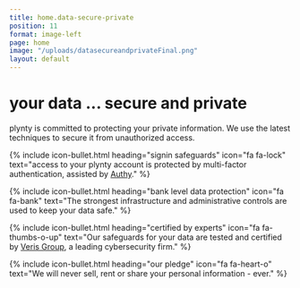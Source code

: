 ```yaml
---
title: home.data-secure-private
position: 11
format: image-left
page: home
image: "/uploads/datasecureandprivateFinal.png"
layout: default
---
```


# your data ... secure and private
plynty is committed to protecting your private information. We use the latest techniques to 
secure it from unauthorized access.

{% include icon-bullet.html heading="signin safeguards" icon="fa fa-lock" 
text="access to your plynty account is protected by multi-factor authentication, assisted by [Authy](https://www.authy.com/)." %}

{% include icon-bullet.html heading="bank level data protection" icon="fa fa-bank"
text="The strongest infrastructure and administrative controls are used to keep your data safe." %}

{% include icon-bullet.html heading="certified by experts" icon="fa fa-thumbs-o-up"
text="Our safeguards for your data are tested and certified by [Veris Group](https://www.verisgroup.com/), a leading cybersecurity firm." %}

{% include icon-bullet.html heading="our pledge" icon="fa fa-heart-o"
text="We will never sell, rent or share your personal information - ever." %}
